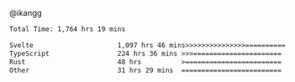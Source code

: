 @ikangg
<!--START_SECTION:waka-->

```txt
Total Time: 1,764 hrs 19 mins

Svelte                     1,097 hrs 46 mins>>>>>>>>>>>>>>>==========   61.13 %
TypeScript                 224 hrs 36 mins >>>======================   12.51 %
Rust                       48 hrs          >========================   02.67 %
Other                      31 hrs 29 mins  =========================   01.75 %
```

<!--END_SECTION:waka-->
